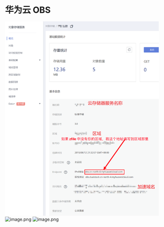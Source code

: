 # 华为云 OBS

![image.png](./img/huawei-01.png)
![image.png](./img/huawei-02.png)
![image.png](./img/huawei-03.png)
